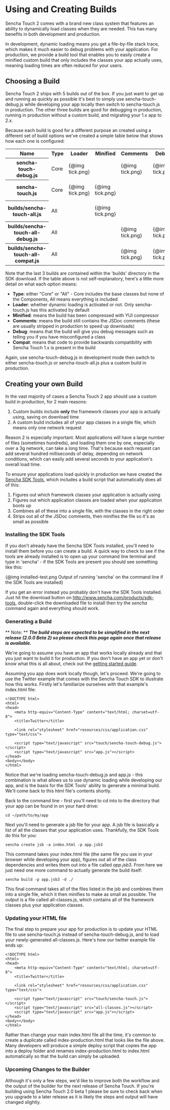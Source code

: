 # Using and Creating Builds

Sencha Touch 2 comes with a brand new class system that features an ability to dynamically load classes when they are needed. This has many benefits in both development and production.

In development, dynamic loading means you get a file-by-file stack trace, which makes it much easier to debug problems with your application. For production, we provide a build tool that enables you to easily create a minified custom build that only includes the classes your app actually uses, meaning loading times are often reduced for your users.

## Choosing a Build

Sencha Touch 2 ships with 5 builds out of the box. If you just want to get up and running as quickly as possible it's best to simply use sencha-touch-debug.js while developing your app locally then switch to sencha-touch.js in production. The other three builds are good for debugging in production, running in production without a custom build, and migrating your 1.x app to 2.x.

Because each build is good for a different purpose an created using a different set of build options we've created a simple table below that shows how each one is configured:

<style type="text/css" media="screen">
    .guide-container table {
        width: 900px;
        font-size: 0.9em;
    }

    .guide-container table th {
        background-color: #eee;
        font-weight: bold;
        text-align: center;
        color: #333;
        padding: 1px 2px;
    }
    
    .guide-container table td {
        padding: 3px;
    }
</style>

<table class="info">
    <tr>
        <th>Name</th>
        <th>Type</th>
        <th>Loader</th>
        <th>Minified</th>
        <th>Comments</th>
        <th>Debug</th>
        <th>Compat</th>
        <th>Usage</th>
    </tr>
    <tr>
        <th>sencha-touch-debug.js</th>
        <td>Core</td>
        <td>{@img tick.png}</td>
        <td></td>
        <td>{@img tick.png}</td>
        <td>{@img tick.png}</td>
        <td></td>
        <td>Use when developing your app locally</td>
    </tr>
    <tr>
        <th>sencha-touch.js</th>
        <td>Core</td>
        <td>{@img tick.png}</td>
        <td>{@img tick.png}</td>
        <td></td>
        <td></td>
        <td></td>
        <td>Use in production with a custom build</td>
    </tr>
    <tr>
        <th>builds/sencha-touch-all.js</th>
        <td>All</td>
        <td></td>
        <td>{@img tick.png}</td>
        <td></td>
        <td></td>
        <td></td>
        <td>Use in production if you don't have a custom build</td>
    </tr>
    <tr>
        <th>builds/sencha-touch-all-debug.js</th>
        <td>All</td>
        <td></td>
        <td></td>
        <td>{@img tick.png}</td>
        <td>{@img tick.png}</td>
        <td></td>
        <td>Use to debug your app in staging/production</td>
    </tr>
    <tr>
        <th>builds/sencha-touch-all-compat.js</th>
        <td>All</td>
        <td></td>
        <td></td>
        <td>{@img tick.png}</td>
        <td>{@img tick.png}</td>
        <td>{@img tick.png}</td>
        <td>Use to migrate your 1.x app to 2.x</td>
    </tr>
</table>

Note that the last 3 builds are contained within the 'builds' directory in the SDK download. If the table above is not self-explanatory, here's a little more detail on what each option means:

<ul>
    <li><strong>Type</strong>: either "Core" or "All" - Core includes the base classes but none of the Components, All means everything is included</li>
    <li><strong>Loader</strong>: whether dynamic loading is activated or not. Only sencha-touch.js has this activated by default</li>
    <li><strong>Minified</strong>: means the build has been compressed with YUI compressor</li>
    <li><strong>Comments</strong>: means the build still contains the JSDoc comments (these are usually stripped in production to speed up downloads)</li>
    <li><strong>Debug</strong>: means that the build will give you debug messages such as telling you if you have misconfigured a class</li>
    <li><strong>Compat</strong>: means that code to provide backwards compatibility with Sencha Touch 1.x is present in the build</li>
</ul>

Again, use sencha-touch-debug.js in development mode then switch to either sencha-touch.js or sencha-touch-all.js plus a custom build in production.

## Creating your own Build

In the vast majority of cases a Sencha Touch 2 app should use a custom build in production, for 2 main reasons:

1. Custom builds include **only** the framework classes your app is actually using, saving on download time
2. A custom build includes all of your app classes in a single file, which means only one network request

Reason 2 is especially important. Most applications will have a large number of files (sometimes hundreds), and loading them one by one, especially over a 3g network, can take a long time. That's because each request can add several hundred milliseconds of delay, depending on network conditions, which can easily add several seconds to your application's overall load time.

To ensure your applications load quickly in production we have created the <a href="http://www.sencha.com/products/sdk-tools">Sencha SDK Tools</a>, which includes a build script that automatically does all of this:

1. Figures out which framework classes your application is actually using
2. Figures out which application classes are loaded when your application boots up
3. Combines all of these into a single file, with the classes in the right order
4. Strips out all of the JSDoc comments, then minifies the file so it's as small as possible

### Installing the SDK Tools

If you don't already have the Sencha SDK Tools installed, you'll need to install them before you can create a build. A quick way to check to see if the tools are already installed is to open up your command line terminal and type in 'sencha' - if the SDK Tools are present you should see something like this:

{@img installed-test.png Output of running 'sencha' on the command line if the SDK Tools are installed}

If you get an error instead you probably don't have the SDK Tools installed. Just hit the download button on <a href="http://www.sencha.com/products/sdk-tools">http://www.sencha.com/products/sdk-tools</a>, double-click the downloaded file to install then try the *sencha* command again and everything should work.

### Generating a Build

** Note: ** ***The build steps are expected to be simplified in the next release (2.0.0 Beta 2) so please check this page again once that release is available.***

We're going to assume you have an app that works locally already and that you just want to build it for production. If you don't have an app yet or don't know what this is all about, check out the <a href="#!/guide/apps_intro">getting started guide</a>.

Assuming you app does work locally though, let's proceed. We're going to use the Twitter example that comes with the Sencha Touch SDK to illustrate how this works. Firstly let's familiarize ourselves with that example's index.html file:

    <!DOCTYPE html>
    <html>
    <head>
        <meta http-equiv="Content-Type" content="text/html; charset=utf-8">
        <title>Twitter</title>

        <link rel="stylesheet" href="resources/css/application.css" type="text/css">

        <script type="text/javascript" src="touch/sencha-touch-debug.js"></script>
        <script type="text/javascript" src="app.js"></script>
    </head>
    <body></body>
    </html>

Notice that we're loading sencha-touch-debug.js and app.js - this combination is what allows us to use dynamic loading while developing our app, and is the basis for the SDK Tools' ability to generate a minimal build. We'll come back to this html file's contents shortly.

Back to the command line - first you'll need to cd into to the directory that your app can be found in on your hard drive:

    cd ~/path/to/my/app

Next you'll need to generate a jsb file for your app. A jsb file is basically a list of all the classes that your application uses. Thankfully, the SDK Tools do this for you:

    sencha create jsb -a index.html -p app.jsb3

This command takes your index.html file (the same file you use in your browser while developing your app), figures out all of the class dependencies and writes them out into a file called *app.jsb3*. From here we just need one more command to actually generate the build itself:

    sencha build -p app.jsb3 -d ./

This final command takes all of the files listed in the jsb and combines them into a single file, which it then minifies to make as small as possible. The output is a file called all-classes.js, which contains all of the framework classes plus your application classes. 

### Updating your HTML file

The final step to prepare your app for production is to update your HTML file to use sencha-touch.js instead of sencha-touch-debug.js, and to load your newly-generated all-classes.js. Here's how our twitter example file ends up:

    <!DOCTYPE html>
    <html>
    <head>
        <meta http-equiv="Content-Type" content="text/html; charset=utf-8">
        <title>Twitter</title>

        <link rel="stylesheet" href="resources/css/application.css" type="text/css">

        <script type="text/javascript" src="touch/sencha-touch.js"></script>
    	<script type="text/javascript" src="all-classes.js"></script>
        <script type="text/javascript" src="app.js"></script>
    </head>
    <body></body>
    </html>

Rather than change your main index.html file all the time, it's common to create a duplicate called index-production.html that looks like the file above. Many developers will produce a simple deploy script that copies the app into a deploy folder and renames index-production.html to index.html automatically so that the build can simply be uploaded.

### Upcoming Changes to the Builder

Although it's only a few steps, we'd like to improve both the workflow and the output of the builder for the next release of Sencha Touch. If you're building using Sencha Touch 2.0 beta 1 please be sure to check back when you upgrade to a later release as it is likely the steps and output will have changed slightly.